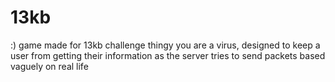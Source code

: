 # 13kb
:)
game made for 13kb challenge thingy
you are a virus, designed to keep a user from getting their information as the server tries to send packets
based vaguely on real life
